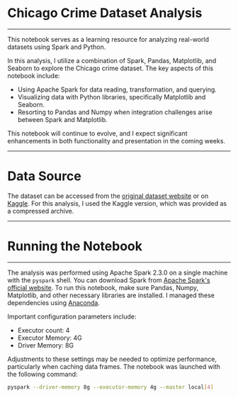
# Chicago Crime Dataset Analysis

---

This notebook serves as a learning resource for analyzing real-world datasets using Spark and Python.

In this analysis, I utilize a combination of Spark, Pandas, Matplotlib, and Seaborn to explore the Chicago crime dataset. The key aspects of this notebook include:

* Using Apache Spark for data reading, transformation, and querying.
* Visualizing data with Python libraries, specifically Matplotlib and Seaborn.
* Resorting to Pandas and Numpy when integration challenges arise between Spark and Matplotlib.

This notebook will continue to evolve, and I expect significant enhancements in both functionality and presentation in the coming weeks.

---

# Data Source

The dataset can be accessed from the [original dataset website](https://data.cityofchicago.org/Public-Safety/Chicago-Police-Department-Illinois-Uniform-Crime-R/c7ck-438e) or on [Kaggle](https://www.kaggle.com/djonafegnem/chicago-crime-data-analysis). For this analysis, I used the Kaggle version, which was provided as a compressed archive.

---

# Running the Notebook

---

The analysis was performed using Apache Spark 2.3.0 on a single machine with the `pyspark` shell. You can download Spark from [Apache Spark's official website](https://spark.apache.org/downloads.html). To run this notebook, make sure Pandas, Numpy, Matplotlib, and other necessary libraries are installed. I managed these dependencies using [Anaconda](https://www.anaconda.com/download/).

Important configuration parameters include:

* Executor count: 4
* Executor Memory: 4G
* Driver Memory: 8G

Adjustments to these settings may be needed to optimize performance, particularly when caching data frames. The notebook was launched with the following command:

```bash
pyspark --driver-memory 8g --executor-memory 4g --master local[4]
